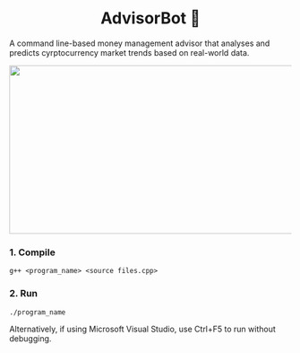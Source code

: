 <h1 align="center"> AdvisorBot 🤖 </h1>

A command line-based money management advisor that analyses and predicts cyrptocurrency market trends based on real-world data.

<p align="center">
<img src="https://user-images.githubusercontent.com/84393679/225978817-dc1218ee-b482-48bd-816f-2f6ec6b2b5e7.gif" width=700 height=300>
</p>


### 1. Compile 

```
g++ <program_name> <source files.cpp> 
```

### 2. Run 
```
./program_name
```

Alternatively, if using Microsoft Visual Studio, use Ctrl+F5 to run without debugging. 
